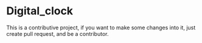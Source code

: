 # Digital_clock
This is a contributive project, if  you want to make some changes  into it, just  create  pull request, and be a contributor. 
